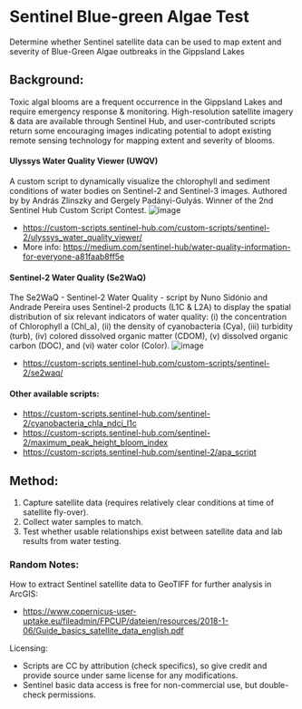 # Sentinel Blue-green Algae Test
Determine whether Sentinel satellite data can be used to map extent and severity of Blue-Green Algae outbreaks in the Gippsland Lakes

## Background:
Toxic algal blooms are a frequent occurrence in the Gippsland Lakes and require emergency response & monitoring.
High-resolution satellite imagery & data are available through Sentinel Hub, and user-contributed scripts return some encouraging images indicating potential to adopt existing remote sensing technology for mapping extent and severity of blooms.

#### Ulyssys Water Quality Viewer (UWQV)
A custom script to dynamically visualize the chlorophyll and sediment conditions of water bodies on Sentinel-2 and Sentinel-3 images. Authored by by András Zlinszky and Gergely Padányi-Gulyás. Winner of the 2nd Sentinel Hub Custom Script Contest.
![image](https://user-images.githubusercontent.com/100050237/161180006-81f553b5-a0bd-4820-b6f0-5a6ef336c8d5.png)
* https://custom-scripts.sentinel-hub.com/custom-scripts/sentinel-2/ulyssys_water_quality_viewer/
* More info: https://medium.com/sentinel-hub/water-quality-information-for-everyone-a81faab8ff5e

#### Sentinel-2 Water Quality (Se2WaQ)
The Se2WaQ - Sentinel-2 Water Quality - script by Nuno Sidónio and Andrade Pereira uses Sentinel-2 products (L1C & L2A) to display the spatial distribution of six relevant indicators of water quality: (i) the concentration of Chlorophyll a (Chl_a), (ii) the density of cyanobacteria (Cya), (iii) turbidity (turb), (iv) colored dissolved organic matter (CDOM), (v) dissolved organic carbon (DOC), and (vi) water color (Color).
![image](https://user-images.githubusercontent.com/100050237/161179412-2dd927ee-02ba-475a-abe7-6fe3a76dace9.png)
* https://custom-scripts.sentinel-hub.com/custom-scripts/sentinel-2/se2waq/

#### Other available scripts:
* https://custom-scripts.sentinel-hub.com/sentinel-2/cyanobacteria_chla_ndci_l1c
* https://custom-scripts.sentinel-hub.com/sentinel-2/maximum_peak_height_bloom_index
* https://custom-scripts.sentinel-hub.com/sentinel-2/apa_script

## Method:
1. Capture satellite data (requires relatively clear conditions at time of satellite fly-over).
2. Collect water samples to match.
3. Test whether usable relationships exist between satellite data and lab results from water testing.

### Random Notes:
How to extract Sentinel satellite data to GeoTIFF for further analysis in ArcGIS:
* https://www.copernicus-user-uptake.eu/fileadmin/FPCUP/dateien/resources/2018-1-06/Guide_basics_satellite_data_english.pdf

Licensing:
* Scripts are CC by attribution (check specifics), so give credit and provide source under same license for any modifications.
* Sentinel basic data access is free for non-commercial use, but double-check permissions. 
